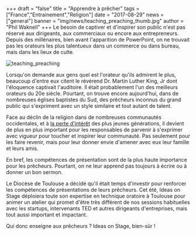 +++
draft		= "false"
title		= "Apprendre à prêcher"
tags		= ["France","Entrainement","Religion"]
date		= "2017-08-29"
news		= ["general"]
banner		= "img/news/teaching_preaching_thumb.jpg"
author		= "Phil Waknell"
+++
Le besoin de captiver et d'inspirer son public n'est pas réservé aux dirigeants, aux commerciaux ou encore aux entrepreneurs. Depuis des millénaires, bien avant l'apparition de PowerPoint, on ne trouvait pas les orateurs les plus talentueux dans un commerce ou dans bureau, mais dans les lieux de culte.

![teaching_preaching][pic1]

Lorsqu'on demande aux gens quel est l'orateur qu'ils admirent le plus, beaucoup d'entre eux citent le révérend Dr. Martin Luther King, Jr dont l'éloquence captivait l'auditoire. Il était probablement l'un des meilleurs orateurs du 20e siècle. Pourtant, on trouve encore aujourd'hui, dans de nombreuses églises baptistes du Sud, des prêcheurs inconnus du grand public qui s'expriment avec un style similaire et tout autant de talent. 

Face au déclin de la religion dans de nombreuses communautés occidentales, et à [la perte d'intérêt](http://www.huffingtonpost.com/entry/church-attendance-declines-but-hearts-still-on-fire_us_58fd5f73e4b0f02c3870ec06) des plus jeunes générations, il devient de plus en plus important pour les responsables de parvenir à s'exprimer avec vigueur pour toucher et inspirer leur communauté. Pas seulement pour les faire revenir, mais pour leur donner envie d'amener avec eux leur famille et leurs amis. 

En bref, les compétences de présentation sont de la plus haute importance pour les prêcheurs. Pourtant, on ne leur apprend pas toujours à écrire ou à donner un bon sermon.

Le Diocèse de Toulouse a décidé qu'il était temps d'investir pour renforcer les compétences de présentations de leurs prêcheurs. Cet été, Ideas on Stage déploiera toute son expertise en technique oratoire à Toulouse pour animer un atelier qui promet d'être très différent de nos sessions habituelles avec les startups, intervenants TED et autres dirigeants d'entreprises, mais tout aussi important et impactant.

Qui donc enseigne aux prêcheurs ? Ideas on Stage, bien-sûr !

[pic1]: /img/news/teaching_preaching.jpg


